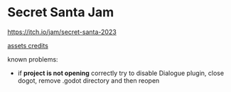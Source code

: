 # Secret Santa Jam

https://itch.io/jam/secret-santa-2023



[assets credits](./credits.txt)

known problems:
- if **project is not opening** correctly try to disable Dialogue plugin, close dogot, remove .godot directory and then reopen
